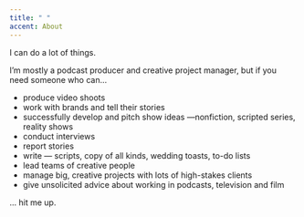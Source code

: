```yaml
---
title: " "
accent: About
---
```

I can do a lot of things. 

I’m mostly a podcast producer and creative project manager, but if you need someone who can...

* produce video shoots 
* work with brands and tell their stories
* successfully develop and pitch show ideas —nonfiction, scripted series, reality shows
* conduct interviews 
* report stories 
* write  — scripts, copy of all kinds, wedding toasts, to-do lists
* lead teams of creative people
* manage big, creative projects with lots of high-stakes clients
* give unsolicited advice about working in podcasts, television and film

... hit me up.
